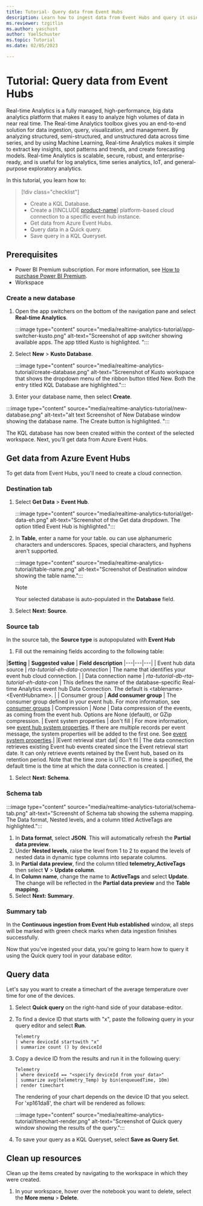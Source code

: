 ```yaml
---
title: Tutorial- Query data from Event Hubs 
description: Learn how to ingest data from Event Hubs and query it using a KQL Queryset.
ms.reviewer: tzgitlin
ms.author: yaschust
author: YaelSchuster
ms.topic: Tutorial
ms.date: 02/05/2023

---
```


# Tutorial: Query data from Event Hubs

Real-time Analytics is a fully managed, high-performance, big data analytics platform that makes it easy to analyze high volumes of data in near real time. The Real-time Analytics toolbox gives you an end-to-end solution for data ingestion, query, visualization, and management.
By analyzing structured, semi-structured, and unstructured data across time series, and by using Machine Learning, Real-time Analytics makes it simple to extract key insights, spot patterns and trends, and create forecasting models. Real-time Analytics is scalable, secure, robust, and enterprise-ready, and is useful for log analytics, time series analytics, IoT, and general-purpose exploratory analytics.

In this tutorial, you learn how to:

> [!div class="checklist"]
>
> * Create a KQL Database.
> * Create a [!INCLUDE [product-name](../includes/product-name.md)] platform-based cloud connection to a specific event hub instance.
> * Get data from Azure Event Hubs.
> * Query data in a Quick query.
> * Save query in a KQL Queryset.

## Prerequisites

* Power BI Premium subscription. For more information, see [How to purchase Power BI Premium](/power-bi/enterprise/service-admin-premium-purchase).
* Workspace

### Create a new database

1. Open the app switchers on the bottom of the navigation pane and select **Real-time Analytics**.

    :::image type="content" source="media/realtime-analytics-tutorial/app-switcher-kusto.png" alt-text="Screenshot of app switcher showing available apps. The app titled Kusto is highlighted. ":::

1. Select **New** > **Kusto Database**.

   :::image type="content" source="media/realtime-analytics-tutorial/create-database.png" alt-text="Screenshot of Kusto workspace that shows the dropdown menu of the ribbon button titled New. Both the entry titled KQL Database are highlighted.":::

1. Enter your database name, then select **Create**.

:::image type="content" source="media/realtime-analytics-tutorial/new-database.png" alt-text="alt text Screenshot of New Database window showing the database name. The Create button is highlighted. ":::

The KQL database has now been created within the context of the selected workspace. Next, you'll get data from Azure Event Hubs.

## Get data from Azure Event Hubs

To get data from Event Hubs, you'll need to create a cloud connection.

### Destination tab

1. Select **Get Data** > **Event Hub**.

    :::image type="content" source="media/realtime-analytics-tutorial/get-data-eh.png" alt-text="Screenshot of the Get data dropdown. The option titled Event Hub is highlighted.":::

1. In **Table**, enter a name for your table. ou can use alphanumeric characters and underscores. Spaces, special characters, and hyphens aren't supported.

    :::image type="content" source="media/realtime-analytics-tutorial/table-name.png" alt-text="Screenshot of Destination window showing the table name.":::

    > [!NOTE]
    > Your selected database is auto-populated in the **Database** field.

1. Select **Next: Source**.

### Source tab

In the source tab, the **Source type** is autopopulated with **Event Hub**

1. Fill out the remaining fields according to the following table:
  
|**Setting** | **Suggested value** | **Field description**
    |---|---|---|
    | Event hub data source | *rta-tutorial-eh-data-connection* | The name that identifies your event hub cloud connection. |
    | Data connection name | *rta-tutorial-db-rta-tutorial-eh-data-con* | This defines the name of the database-specific Real-time Analytics event hub Data Connection. The default is \<tablename>\<EventHubname>. |
    | Consumer group | **Add consumer group** | The consumer group defined in your event hub. For more information, see [consumer groups](/azure/event-hubs/event-hubs-features#consumer-groups)
    | Compression | *None* | Data compression of the events, as coming from the event hub. Options are None (default), or GZip compression.
    | Event system properties | don't fill | For more information, see [event hub system properties](/azure/service-bus-messaging/service-bus-amqp-protocol-guide#message-annotations). If there are multiple records per event message, the system properties will be added to the first one. See [event system properties](#event-system-properties).|
    |Event retrieval start dat| don't fil | The data connection retrieves existing Event hub events created since the Event retrieval start date. It can only retrieve events retained by the Event hub, based on its retention period. Note that the time zone is UTC. If no time is specified, the default time is the time at which the data connection is created. |

1. Select **Next: Schema**.

### Schema tab

:::image type="content" source="media/realtime-analytics-tutorial/schema-tab.png" alt-text="Screensht of Schema tab showing the sshema mapping. The Data format, Nested levels, and a column titled ActiveTags are highlighted.":::

1. In **Data format**, select **JSON**. This will automatically refresh the **Partial data preview**.
1. Under **Nested levels**, raise the level from 1 to 2 to expand the levels of nested data in dynamic type columns into separate columns.
1. In **Partial data preview**, find the column titled **telemetry_ActiveTags** then select **V** > **Update column**.
1. In **Column name**, change the name to **ActiveTags** and select **Update**. The change will be reflected in the **Partial data preview** and the **Table mapping**.
1. Select **Next: Summary**.

### Summary tab

In the **Continuous ingestion from Event Hub established** window, all steps will be marked with green check marks when data ingestion finishes successfully.

Now that you've ingested your data, you're going to learn how to query it using the Quick query tool in your database editor.

## Query data

Let's say you want to create a timechart of the average temperature over time for one of the devices.

1. Select **Quick query** on the right-hand side of your database-editor.
1. To find a device ID that starts with "x", paste the following query in your query editor and select **Run**.  

    ```kusto
    Telemetry
    | where deviceId startswith "x"
    | summarize count () by deviceId
    ```

1. Copy a device ID from the results and run it in the following query:

    ```kusto
    Telemetry 
    | where deviceId == "<specify deviceId from your data>" 
    | summarize avg(telemetry_Temp) by bin(enqueuedTime, 10m) 
    | render timechart 

    ```

    The rendering of your chart depends on the device ID that you select. For 'xp161da8', the chart will be rendered as follows:

    :::image type="content" source="media/realtime-analytics-tutorial/timechart-render.png" alt-text="Screenshot of Quick query window showing the results of the query.":::

1. To save your query as a KQL Queryset, select **Save as Query Set**.

## Clean up resources

Clean up the items created by navigating to the workspace in which they were created.

1. In your workspace, hover over the notebook you want to delete, select the **More menu** > **Delete**.

   <!--  :::image type="content" source="media/jupyter-notebook/cleanup-resources.png" alt-text="Screenshot of workspace showing the drop-down menu of the NYC Taxi notebook. The option titled Delete is highlighted."::: >

1. Select **Delete**. You can't recover your notebook once you delete it.

## See also

[Visualize data in a Power BI report](create-powerbi-report.md)
